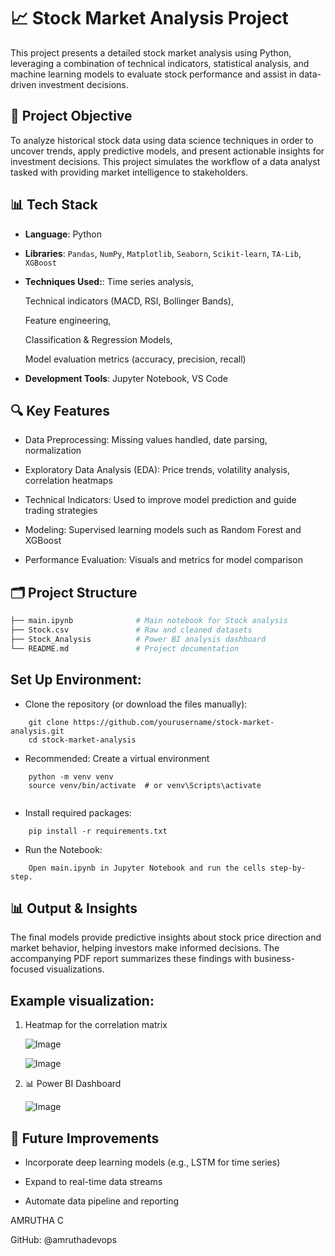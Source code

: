 
# 📈 Stock Market Analysis Project

This project presents a detailed stock market analysis using Python, leveraging a combination of technical indicators, statistical analysis, and machine learning models to evaluate stock performance and assist in data-driven investment decisions.


##  🧠 Project Objective

To analyze historical stock data using data science techniques in order to uncover trends, apply predictive models, and present actionable insights for investment decisions. This project simulates the workflow of a data analyst tasked with providing market intelligence to stakeholders.
##  📊  Tech Stack

- **Language**: Python
- **Libraries**: `Pandas`, `NumPy`, `Matplotlib`, `Seaborn`, `Scikit-learn`, `TA-Lib`, `XGBoost`
- **Techniques Used:**: Time series analysis,

    Technical indicators (MACD, RSI, Bollinger Bands),

    Feature engineering,

    Classification & Regression Models,

    Model evaluation metrics (accuracy, precision, recall)
- **Development Tools**: Jupyter Notebook, VS Code

##  🔍 Key Features

- Data Preprocessing: Missing values handled, date parsing, normalization

- Exploratory Data Analysis (EDA): Price trends, volatility analysis, correlation heatmaps

- Technical Indicators: Used to improve model prediction and guide trading strategies

- Modeling: Supervised learning models such as Random Forest and XGBoost

- Performance Evaluation: Visuals and metrics for model comparison
##   🗂️  Project Structure

```bash
├── main.ipynb              # Main notebook for Stock analysis
├── Stock.csv               # Raw and cleaned datasets
├── Stock_Analysis          # Power BI analysis dashboard 
└── README.md               # Project documentation
```
## Set Up Environment:

- Clone the repository (or download the files manually):


```
    git clone https://github.com/yourusername/stock-market-analysis.git
    cd stock-market-analysis
```
- Recommended: Create a virtual environment

```
    python -m venv venv
    source venv/bin/activate  # or venv\Scripts\activate
    
```
- Install required packages:
``` 
    pip install -r requirements.txt
```
- Run the Notebook:
```
    Open main.ipynb in Jupyter Notebook and run the cells step-by-step.
```
## 📊 Output & Insights

The final models provide predictive insights about stock price direction and market behavior, helping investors make informed decisions. The accompanying PDF report summarizes these findings with business-focused visualizations.

## Example visualization:
1. Heatmap for the correlation matrix
   
   ![Image](https://github.com/user-attachments/assets/6ff7c33c-6ef2-4364-9f34-22bb268fbfe9)
   
   ![Image](https://github.com/user-attachments/assets/2f8adb49-a7f1-410a-a6d2-345276ca40df)

2. 📊 Power BI Dashboard
   
    ![Image](https://github.com/user-attachments/assets/bfc9ce5e-4336-47f7-b112-9f1f7edbc438)

## 📌 Future Improvements

- Incorporate deep learning models (e.g., LSTM for time series)

- Expand to real-time data streams

- Automate data pipeline and reporting



AMRUTHA C

GitHub: @amruthadevops

